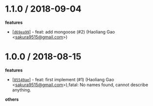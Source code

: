 
1.1.0 / 2018-09-04
==================

**features**
  * [[`d69ea99`](http://github.com/eggjs/egg-boilerplate-alipay-tiny/commit/d69ea99f8ff792d77d05bbcdbc7e25cf1494921a)] - feat: add mongoose (#2) (Haoliang Gao <<sakura9515@gmail.com>>)

1.0.0 / 2018-08-15
==================

**features**
  * [[`85549ae`](http://github.com/eggjs/egg-boilerplate-alipay-tiny/commit/85549aeb235aaf7bb9e577458bddafd92bf34671)] - feat: first implement (#1) (Haoliang Gao <<sakura9515@gmail.com>>),fatal: No names found, cannot describe anything.

**others**

